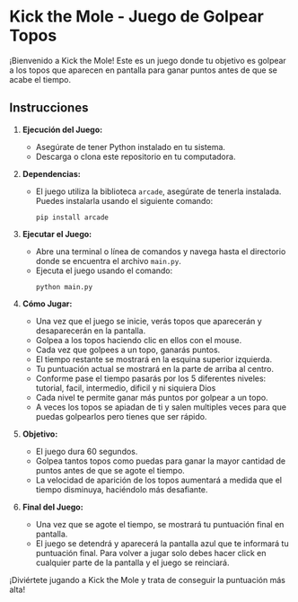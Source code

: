 # Kick the Mole - Juego de Golpear Topos

¡Bienvenido a Kick the Mole! Este es un juego donde tu objetivo es golpear a los topos que aparecen en pantalla para ganar puntos antes de que se acabe el tiempo.

## Instrucciones

1. **Ejecución del Juego:**
   - Asegúrate de tener Python instalado en tu sistema.
   - Descarga o clona este repositorio en tu computadora.

2. **Dependencias:**
   - El juego utiliza la biblioteca `arcade`, asegúrate de tenerla instalada. Puedes instalarla usando el siguiente comando:
     ```
     pip install arcade
     ```

3. **Ejecutar el Juego:**
   - Abre una terminal o línea de comandos y navega hasta el directorio donde se encuentra el archivo `main.py`.
   - Ejecuta el juego usando el comando:
     ```
     python main.py
     ```

4. **Cómo Jugar:**
   - Una vez que el juego se inicie, verás topos que aparecerán y desaparecerán en la pantalla.
   - Golpea a los topos haciendo clic en ellos con el mouse.
   - Cada vez que golpees a un topo, ganarás puntos.
   - El tiempo restante se mostrará en la esquina superior izquierda.
   - Tu puntuación actual se mostrará en la parte de arriba al centro.
   - Conforme pase el tiempo pasarás por los 5 diferentes niveles: tutorial, facil, intermedio, dificil y ni siquiera Dios
   - Cada nivel te permite ganar más puntos por golpear a un topo.
   - A veces los topos se apiadan de ti y salen multiples veces para que puedas golpearlos pero tienes que ser rápido.

5. **Objetivo:**
   - El juego dura 60 segundos.
   - Golpea tantos topos como puedas para ganar la mayor cantidad de puntos antes de que se agote el tiempo.
   - La velocidad de aparición de los topos aumentará a medida que el tiempo disminuya, haciéndolo más desafiante.

6. **Final del Juego:**
   - Una vez que se agote el tiempo, se mostrará tu puntuación final en pantalla.
   - El juego se detendrá y aparecerá la pantalla azul que te informará tu puntuación final. Para volver a jugar solo debes hacer click en cualquier parte de la pantalla y el juego se reinciará.

¡Diviértete jugando a Kick the Mole y trata de conseguir la puntuación más alta!

